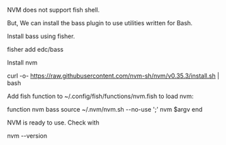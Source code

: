 NVM does not support fish shell.

But, We can install the bass plugin to use utilities written for Bash.

Install bass using fisher.

fisher add edc/bass


Install nvm

curl -o- https://raw.githubusercontent.com/nvm-sh/nvm/v0.35.3/install.sh | bash



Add fish function to ~/.config/fish/functions/nvm.fish to load nvm:

function nvm
    bass source ~/.nvm/nvm.sh --no-use ';' nvm $argv
end


NVM is ready to use. Check with 

nvm --version
